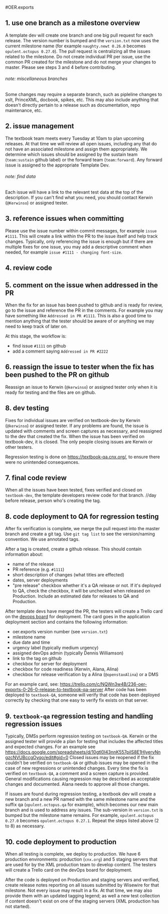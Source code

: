 #OER.exports

## 1. use one branch as a milestone overview
A template dev will create one branch and one big pull request for each release. The version number is bumped and the `version.txt` now uses the current milestone name (for example `naughty.newt 0.26.0` becomes `opulent.octopus 0.27.0`). The pull request is centralizing all the issues related to the milestone. Do not create individual PR per issue, use the common PR created for the milestone and do not merge your changes to master. Please see steps 3 and 4 before contributing.

###### note: miscellaneous branches
Some changes may require a separate branch, such as pipleline changes to xslt, PrinceXML, docbook, spikes, etc. This may also include anything that doesn't directly pertain to a release such as documentation, repo maintenance, etc.

## 2. issue management
The textbook team meets every Tuesday at 10am to plan upcoming releases. At that time we will review all open issues, including any that do not have an associated milestone and assign them appropriately. We determine which issues should be assigned by the sustain team (`team:sustain` github label) or the forward team (`team:forward`). Any forward issue is assigned to the appropriate Template Dev.

###### note: find data
Each issue will have a link to the relevant test data at the top of the description. If you can't find what you need, you should contact Kerwin (`@Kerwinso`) or assigned tester.

## 3. reference issues when committing
Please use the issue number within commit messages, for example `issue #1111`. This will create a link within the PR to the issue itself and help track changes. Typically, only referencing the issue is enough but if there are multiple fixes for one issue, you may add a descriptive comment when needed, for example `issue #1111 - changing font-size`.

## 4. review code

## 5. comment on the issue when addressed in the PR
When the fix for an issue has been pushed to github and is ready for review, go to the issue and reference the PR in the comments. For example you may have something like `Addressed in PR #1111`. This is also a good time to mention anything that the tester should be aware of or anything we may need to keep track of later on.

At this stage, the workflow is:
  - find issue `#1111` on github
  - add a comment saying `Addressed in PR #2222`

## 6. reassign the issue to tester when the fix has been pushed to the PR on github
Reassign an issue to Kerwin (`@kerwinso`) or assigned tester only when it is ready for testing and the files are on github.

## 8. dev testing
Fixes for individual issues are verified on textbook-dev by Kerwin (`@kerwinso`) or assigned tester. If any problems are found, the issue is updated with comments and screen captures as necessary, and reassigned to the dev that created the fix. When the issue has been verified on textbook-dev, it is closed. The only people closing issues are Kerwin or other testers.

Regression testing is done on https://textbook-qa.cnx.org/, to ensure there were no unintended consequences.

## 7. final code review
When all the issues have been tested, fixes verified and closed on `textbook-dev`, the template developers review code for that branch. //day before release, person who's creating the tag.

## 8. code deployment to QA for regression testing
After fix verification is complete, we merge the pull request into the master branch and create a git tag. Use `git tag list` to see the version/naming convention. We use annotated tags.

After a tag is created, create a github release. This should contain information about:
 - name of the release
 - PR reference (e.g. `#1111`)
 - short description of changes (what titles are effected)
 - dates, server deployments
 - "pre release" checkbox whether it's a QA release or not. If it's deployed to QA, check the checkbox, it will be unchecked when released on Production. Include an estimated date for releases to QA and Production.

After template devs have merged the PR, the testers will create a Trello card on the [devops board](https://trello.com/b/5VGYnZS0/devops) for deployment. The card goes in the application deployment section and contains the following information:
 - oer.exports version number (see `version.txt`)
 - milestone name
 - due date and time
 - urgency label (typically medium urgency)
 - assigned devOps admin (typically Dennis Williamson)
 - link to the tag on github
 - checkbox for server for deployment
 - checkbox for code readiness (Kerwin, Alana, Alina)
 - checkbox for release verification by a Alina (`@openstaxAlina`) or a DMS

For an example card, see: https://trello.com/c/NQWn3w4B/236-oer-exports-0-26-0-release-to-textbook-qa-server
After code has been deployed to `textbook-QA`, someone will verify that code has been deployed correctly by checking that one easy to verify fix exists on that server.


## 9. `textbook-qa` regression testing and handling regression issues
Typically, DMSs perform regression testing on `textbook-QA`. Kerwin or the assigned tester will provide a plan for testing that includes the affected titles and expected changes. For an example see https://docs.google.com/spreadsheets/d/10gtI0l43nnK557pilS8E1HlyervNngzcNVUBccgOyqo/edit#gid=0
Closed issues may be reopened if the fix couldn't be verified on `textbook-QA` or github issues may be opened in the case of new regressions or unintended changes.
Every time the fix is verified on `textbook-QA`, a comment and a screen capture is provided. General modifications causing regression may be described as acceptable changes and documented. Alana needs to approve all those changes.

If issues are found during regression testing, a textbook dev will create a new branch and a new PR named with the same milestone name and the suffix qa (`opulent.octopus.qa` for example), which becomes our new main branch and is used to address any issues. The sub-version in `version.txt` is bumped but the milestone name remains. For example, `opulent.octopus 0.27.0` becomes `opulent.octopus 0.27.1`. Repeat the steps listed above (2 to 8) as necessary.

## 10. code deployment to production
When all testing is complete, we deploy to production. We have 6 production environments: production (`cnx.org`) and 5 staging servers that are used for by the XML production team to develop content. The testers will create a Trello card on the devOps board for deployment.

After the code is deployed on Production and staging servers and verified, create release notes reporting on all issues submitted by Wisewire for that milestone. Not every issue may result in a fix. At that time, we may also provide them with an updated tagging legend; as well a new test collection if content doesn't exist on one of the staging servers (XML production has not started).
